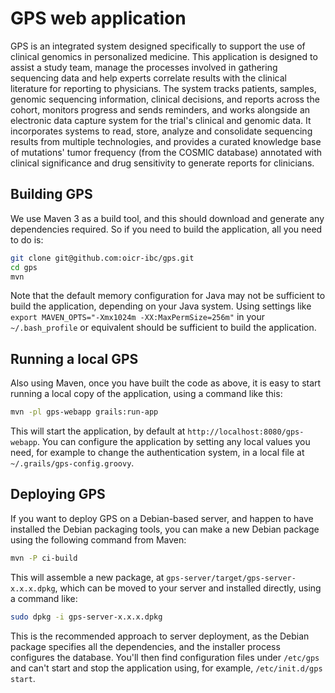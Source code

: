 GPS web application
===================

GPS is an integrated system designed specifically to support the use of clinical genomics in personalized medicine. 
This application is designed to assist a study team, manage the processes involved in gathering sequencing data and
help experts correlate results with the clinical literature for reporting to physicians. The system tracks patients, 
samples, genomic sequencing information, clinical decisions, and reports across the cohort, monitors progress and 
sends reminders, and works alongside an electronic data capture system for the trial's clinical and genomic data. 
It incorporates systems to read, store, analyze and consolidate sequencing results from multiple technologies, 
and provides a curated knowledge base of mutations' tumor frequency (from the COSMIC database) annotated with clinical
significance and drug sensitivity to generate reports for clinicians.


Building GPS
------------

We use Maven 3 as a build tool, and this should download and generate any dependencies required. So if you 
need to build the application, all you need to do is:

```bash
git clone git@github.com:oicr-ibc/gps.git
cd gps
mvn
```

Note that the default memory configuration for Java may not be sufficient to build the application, 
depending on your Java system. Using settings like `export MAVEN_OPTS="-Xmx1024m -XX:MaxPermSize=256m"`
in your `~/.bash_profile` or equivalent should be sufficient to build the application.


Running a local GPS
-------------------

Also using Maven, once you have built the code as above, it is easy to start running a local copy of the
application, using a command like this:

```bash
mvn -pl gps-webapp grails:run-app
```

This will start the application, by default at `http://localhost:8080/gps-webapp`. You can configure
the application by setting any local values you need, for example to change the authentication system,
in a local file at `~/.grails/gps-config.groovy`. 


Deploying GPS
-------------

If you want to deploy GPS on a Debian-based server, and happen to have installed the Debian packaging tools, you
can make a new Debian package using the following command from Maven:

```bash
mvn -P ci-build
```

This will assemble a new package, at `gps-server/target/gps-server-x.x.x.dpkg`, which can be moved to your
server and installed directly, using a command like:

```bash
sudo dpkg -i gps-server-x.x.x.dpkg
```

This is the recommended approach to server deployment, as the Debian package specifies all the dependencies, and
the installer process configures the database. You'll then find configuration files under `/etc/gps` and can't
start and stop the application using, for example, `/etc/init.d/gps start`. 

